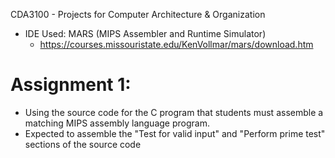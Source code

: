 CDA3100 - Projects for Computer Architecture & Organization
  - IDE Used: MARS (MIPS Assembler and Runtime Simulator)
      - https://courses.missouristate.edu/KenVollmar/mars/download.htm
  
# Assignment 1:
  - Using the source code for the C program that students must assemble a matching MIPS assembly language program.
  - Expected to assemble the "Test for valid input" and "Perform prime test" sections of the source code
